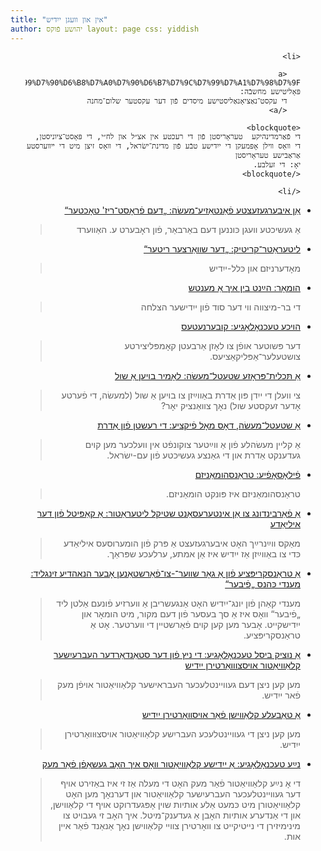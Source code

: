 ```yaml
---
title: "אין און וועגן ייִדיש"
author: יהושע פֿוקס layout: page css: yiddish
---
```


<div dir='rtl'>

<ul>

    <li> 
     
       <a href="/yiddish/%D7%93%D7%99%20%D7%A9%D7%9C%D7%95%D7%9D%D6%BE%D7%9E%D7%97%D7%A0%D7%94%20%D7%93%D7%99%20%D7%A4%D6%BF%D7%95%D7%9F%20%D7%93%D7%99%20%D7%A2%D7%A7%D7%A1%D7%98%D7%A2%20%D7%A0%D7%90%D6%B7%D7%A6%D7%99%D7%90%D6%B8%D7%A0%D7%90%D6%B7%D7%9C%D7%99%D7%A1%D7%98%D7%9F/">
    פּאָליטישע מחשבֿה:
       די עקסט־נאַציאָנאַליסטישע מיסדים פֿון דער עקסטער שלום־מחנה
       </a>
    
    <blockquote> 
    די פֿאַרמדינהיקע  טעראָריסטן פֿון די רעכטע אין אצ״ל און לח״י, די פּאָסט־ציוניסטן, די װאָס װילן אָפּמעקן די ייִדישע טבֿע פֿון מדינת־ישׂראל, די װאָס זיצן מיט די ײװערסטע אַראַבישע טעראָריסטן
    יאָ: די זעלבע.
    </blockquote>
    
    </li>

   <li> 

   <a href="/yiddish/דעם פֿראָסט־ריז׳ טאָכטער/">
אַן איבערגעזעצטע פֿאַנטאַזיע־מעשׂה:
   „דעם פֿראָסט־ריז' טאָכטער“   
   </a>

<blockquote> 
אַ געשיכטע װעגן כּוננען דעם באַרבאַר, פֿון ראָבערט ע. האַװערד
</blockquote>

</li>

   <li>
   <a href="/yiddish/%D7%93%D7%A2%D7%A8%20%D7%A9%D7%95%D7%95%D7%90%D6%B7%D7%A8%D7%A6%D7%A2%D7%A8%20%D7%A8%D7%99%D7%98%D7%A2%D7%A8/">
ליטעראַטר־קריטיק: „דער שװאַרצער ריטער“ 
</a>

  <blockquote> מאָדערניזם און כּלל-ייִדיש
       </blockquote>
</li>

   <li><a href="/yiddish/%D7%94%D7%B2%D6%B7%D7%A0%D7%98%20%D7%91%D7%99%D7%9F%20%D7%90%D7%99%D7%9A%20%D7%90%D6%B7%20%D7%9E%D7%A2%D7%A0%D7%98%D7%A9/">
הומאָר: הײַנט בין איך אַ מענטש
</a>  
  <blockquote> די בר-מיצווה ווי דער סוד פֿון ייִדישער הצלחה
       </blockquote>
</li>

   <li><a href="/yiddish/%D7%A7%D7%95%D7%91%D7%A2%D7%A8%D7%A0%D7%A2%D7%98%D7%A2%D7%A1/">
הױכע טעכנאָלאָגיע: קובערנעטעס
</a>

  <blockquote>דער פּשוטער אופֿן צו לאָזן אַרבעטן קאָמפּליצירטע צושטעלער־אַפּליקאַציעס.
       </blockquote>
</li>
<li>
 <a href="/yiddish/%D7%9C%D7%90%D6%B8%D7%9E%D7%99%D7%A8%20%D7%91%D7%95%D7%99%D7%A2%D7%9F%20%D7%90%D6%B7%20%D7%A9%D7%95%D7%9C/">
אַ  תּכלית־פּּראָזע שטעטל־מעשׂה: לאָמיר בויען אַ שול
 </a>  

  <blockquote>צי וועלן די ייִדן פּון אַדרת באַווײַזן צו בויען אַ שול (למעשׂה, די פֿערטע אָדער זעקסטע שול)
    נאָך צוואַנציק יאָר?
     </blockquote>
</li>
<li>
<a href="/yiddish/%D7%93%D7%99%20%D7%A8%D7%A2%D7%A9%D7%98%D7%9F%20%D7%A4%D6%BF%D7%95%D7%9F%20%D7%90%D6%B7%D7%93%D7%A8%D7%AA/">
אַ שטעטל־מעשׂה, דאָס מאָל פֿיקציע: די רעשטן פֿון אַדרת
</a>
<blockquote>
אַ קליין מעשׂהלע פֿון אַ ווײַטער צוקונפֿט אין וועלכער
מען קוים געדענקט אַדרת און די גאַנצע געשיכטע פֿון עם-ישׂראל.
</blockquote>
</li>
<li>
<a href="/yiddish/%D7%98%D7%A8%D7%90%D6%B7%D7%A0%D7%A1%D7%94%D7%95%D7%9E%D7%90%D6%B7%D7%A0%D7%99%D7%96%D7%9D%20%D7%90%D7%99%D7%96%20%D7%94%D7%95%D7%9E%D7%90%D6%B7%D7%A0%D7%99%D7%96%D7%9D/">
פֿילאָסאָפֿיע: טראַנסהומאַניזם
</a>
<blockquote>
טראַנסהומאַניזם איז פּונקט הומאַניזם.
</blockquote>
</li>
 <li>
 <a href="/yiddish/weinreich/">
אַ פֿאַרבינדונג צו אַן אינטערעסאַנט שטיקל ליטעראַטור: אַ קאַפּיטל
 פֿון דער איליאַדע
 </a>
 <blockquote>
מאַקס ווײַנרײַך האָט איבערגעזעצט אַ פּרק פֿון הומערוסעס איליאַדע כּדי צו באַווײַזן אַז ייִדיש איז אַן אמתע, ערלעכע שפּראַך.
</blockquote>
</li>

<li>
<a href="/yiddish/מענדי כּהנס פֿיבער/">
אַ טראַנסקריפּציע פֿון אַ גאָר שװער־-צו־פֿאַרשטאַנען אָבער הנאהדיע זינגליד: מענדי כּהנס „פֿיבער“ 
</a>

<blockquote>
מענדי קאַהן פֿון יונג־ייִדיש האָט אַנגעשריבן אַ װערזיע פֿונעם אַלטן ליד „פֿיבער“ 
װאָס איז אַ סך בעסער פֿון דעם מקור, מיט הומאָר און ייִדישקייט. אָבער מען קען קױם פֿאַרשטײן די װערטער. אָט  אַ טראַנסקריפּציע.
  </blockquote>
</li>

<li>
<a href="/yiddish/mac-nikud/">
אַ נוציק ביסל טעכנאָלאָגיע: די ניץ פֿון דער 
  סטאַנדאַרדער העברעיִשער קלאַװיאַטור אױסצוװאַרטירן ייִדיש
</a>

<blockquote>
  מען קען ניצן דעם געוויינטלעכער העבראישער קלאַוויאַטור אױפֿן מעק פֿאר ייִדיש.
</blockquote>
</li>
<li>
<a href="/yiddish/mac-nikud-table.html">אַ טאַבעלע קלאַװישן פֿאַר אויסװאָרטירן ייִדיש
</a>
<blockquote>
  מען קען ניצן די געוויינטלעכע העבריִשע קלאַוויאַטור אויסצוּוואַרטירן ייִדיש.
</blockquote>
</li>
<li>
<a href="/yiddish/new-yiddish-keyboard">
נײַע טעכנאָלאָגיע: אַ ייִדישע קלאַוויאַטור װאָס איך האָב געשאַפֿן פֿאַר מעק
</a>
<blockquote>

די אָ נײַע קלאַװיאַטור פֿאַר מעק האָט די מעלה אַז זי איז באַזירט אױף דער געװײנטלעכער העברעיִשער קלאַװיאַטור און דערנאָך
מען האָט קלאַװיאַטורן מיט כּמעט אַלע אותיות שױן אָפּגעדרוקט אױף די קלאַװישן, און די אַנדערע אותיות האָבן אַ געדענק־מיטל.
איך האָב זי געבױט צו מינימיזירן די נײטיקײט צו װאָרטירן צװײ קלאַװישן נאָך אַנאַנד פֿאַר אײן אות.

 </blockquote>
</li>





</ul>
</div>

